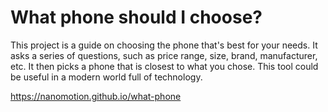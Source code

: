 # What phone should I choose?

This project is a guide on choosing the phone that's best for your needs. It asks a series of questions, such as price range, size, brand, manufacturer, etc. It then picks a phone that is closest to what you chose. This tool could be useful in a modern world full of technology.

https://nanomotion.github.io/what-phone
